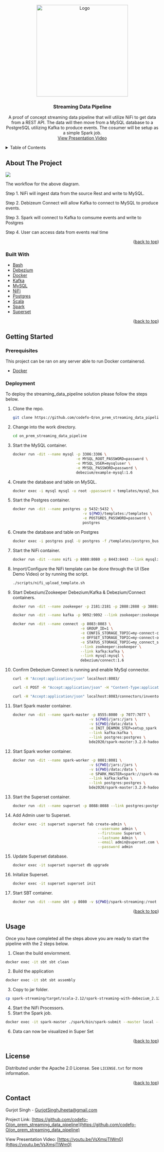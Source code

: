 <div id="top"></div>

<!-- PROJECT LOGO -->
<br />
<div align="center">
  <a href="https://github.com/codefo-O/on_prem_streaming_data_pipeline">
    <img src="images/logo.png" alt="Logo" width="300" height="300">
  </a>

<h3 align="center">Streaming Data Pipeline</h3>

  <p align="center">
    A proof of concept streaming data pipeline that will utilize NiFi to get data from a REST API.  The data will then move from a MySQL database to a PostgreSQL utilizing Kafka to produce events.  The cosumer will be setup as a simple Spark job.
    <br />
    <a href="https://youtu.be/VsXmsjTIWm0">View Presentation Video </a>
  </p>
</div>

<!-- TABLE OF CONTENTS -->
<details>
  <summary>Table of Contents</summary>
  <ol>
    <li>
      <a href="#about-the-project">About The Project</a>
      <ul>
        <li><a href="#built-with">Built With</a></li>
      </ul>
    </li>
    <li>
      <a href="#getting-started">Getting Started</a>
      <ul>
        <li><a href="#prerequisites">Prerequisites</a></li>
        <li><a href="#Deployment">Deployment</a></li>
      </ul>
    </li>
    <li><a href="#usage">Usage</a></li>
    <li><a href="#license">License</a></li>
    <li><a href="#contact">Contact</a></li>
    </ol>
</details>

<!-- ABOUT THE PROJECT -->
## About The Project

<img src="images/diagram.png">

The workflow for the above diagram.

Step 1. NiFi will ingest data from the source Rest and write to MySQL.

Step 2. Debizeum Connect will allow Kafka to connect to MySQL to produce events.

Step 3. Spark will connect to Kafka to comsume events and write to Postgres

Step 4. User can access data from events real time

<p align="right">(<a href="#top">back to top</a>)</p>

### Built With
* [Bash](https://www.gnu.org/software/bash/)
* [Debezium](https://debezium.io/)
* [Docker](https://www.docker.com/)
* [Kafka](https://kafka.apache.org/)
* [MySQL](https://www.mysql.com/)
* [NiFi](https://nifi.apache.org/)
* [Postgres](https://www.postgresql.org/)
* [Scala](https://www.scala-lang.org/)
* [Spark](https://spark.apache.org/)
* [Superset](https://superset.apache.org/)

<p align="right">(<a href="#top">back to top</a>)</p>

<!-- GETTING STARTED -->
## Getting Started
### Prerequisites

This project can be ran on any server able to run Docker containersd.

* [Docker](https://www.docker.com/)

### Deployment

To deploy the streaming_data_pipeline solution please follow the steps below.
1. Clone the repo.
   ```sh
   git clone https://github.com/codefo-O/on_prem_streaming_data_pipeline
   ```
2. Change into the work directory.
   ```sh
   cd on_prem_streaming_data_pipeline
   ```
3. Start the MySQL container.
   ```sh
   docker run -dit --name mysql -p 3306:3306 \
                                -e MYSQL_ROOT_PASSWORD=password \
                                -e MYSQL_USER=mysqluser \
                                -e MYSQL_PASSWORD=password \
                                debezium/example-mysql:1.6
   ```
4. Create the database and table on MySQL.
   ```sh
   docker exec -i mysql mysql -u root -ppassword < templates/mysql_bus_demo.sql
   ```
5. Start the Postgres container.
   ```sh
   docker run -dit --name postgres -p 5432:5432 \
                                   -v ${PWD}/templates:/templates \
                                   -e POSTGRES_PASSWORD=password \
                                   postgres
   ```
6. Create the database and table on Postgres
   ```sh
   docker exec -i postgres psql -U postgres -f /templates/postgres_bus_demo.sql
   ```
7. Start the NiFi container.
   ```sh
   docker run -dit --name nifi -p 8080:8080 -p 8443:8443 --link mysql:mysql  codefoo/nifi-custom
   ```
8. Import/Configure the NiFi template can be done through the UI (See Demo Video) or by running the script.      
   ```sh
   ./scripts/nifi_upload_template.sh
   ```
9. Start Debezium/Zookeeper Debezium/Kafka & Debezium/Connect containers.
   ```sh
   docker run -dit --name zookeeper -p 2181:2181 -p 2888:2888 -p 3888:3888 debezium/zookeeper:1.6
   ```
   ```sh
   docker run -dit --name kafka -p 9092:9092 --link zookeeper:zookeeper debezium/kafka:1.6
   ```
   ```sh
   docker run -dit --name connect -p 8083:8083 \
                                  -e GROUP_ID=1 \
                                  -e CONFIG_STORAGE_TOPIC=my-connect-configs \
                                  -e OFFSET_STORAGE_TOPIC=my-connect-offsets \
                                  -e STATUS_STORAGE_TOPIC=my_connect_statuses \
                                  --link zookeeper:zookeeper \
                                  --link kafka:kafka \
                                  --link mysql:mysql \
                                  debezium/connect:1.6
   ```
10. Confirm Debezium Connect is running and enable MySql connector.
    ```sh
    curl -H "Accept:application/json" localhost:8083/
    ```
    ```sh
    curl -X POST -H "Accept:application/json" -H "Content-Type:application/json" localhost:8083/connectors/ -d '{ "name": "inventory-connector", "config": { "connector.class": "io.debezium.connector.mysql.MySqlConnector", "tasks.max": "1", "database.hostname": "mysql", "database.port": "3306", "database.user": "root", "database.password": "password", "database.server.id": "184054", "database.server.name": "dbserver1", "database.include.list": "bus_demo", "database.history.kafka.bootstrap.servers": "kafka:9092", "database.history.kafka.topic": "dbhistory.bus_demo" } }'
    ```
    ```sh
    curl -H "Accept:application/json" localhost:8083/connectors/inventory-connector/status
    ```
11. Start Spark master container.
    ```sh
    docker run -dit --name spark-master -p 8555:8080 -p 7077:7077 \
                                       -v ${PWD}/jars:/jars \
                                       -v ${PWD}/data:/data \
                                       -e INIT_DEAMON_STEP=setup_spark \
                                       --link kafka:kafka \
                                       --link postgres:postgres \
                                       bde2020/spark-master:3.2.0-hadoop3.2
    ```
12. Start Spark worker container.
    ```sh
    docker run -dit --name spark-worker -p 8081:8081 \
                                       -v ${PWD}/jars:/jars \
                                       -v ${PWD}/data:/data \
                                       -e SPARK_MASTER=spark://spark-master:7077 \
                                       --link kafka:kafka \
                                       --link postgres:postgres \
                                       bde2020/spark-master:3.2.0-hadoop3.2
    ```
13. Start the Superset container.
    ```sh
    docker run -dit --name superset -p 8088:8088 --link postgres:postgres apache/superset
    ```
14. Add Admin user to  Superset. 
    ```sh
    docker exec -it superset superset fab create-admin \
                                           --username admin \
                                           --firstname Superset \
                                           --lastname Admin \
                                           --email admin@superset.com \
                                           --password admin
    ```
15. Update Superset database.
    ```sh
    docker exec -it superset superset db upgrade
    ```
16. Initalize Superset.
    ```sh
    docker exec -it superset superset init
    ```
17. Start SBT container. 
    ```sh
    docker run -dit --name sbt -p 8080 -v ${PWD}/spark-streaming:/root hseeberger/scala-sbt:8u222_1.3.5_2.13.1
    ```

<p align="right">(<a href="#top">back to top</a>)</p>

<!-- USAGE EXAMPLES -->
## Usage

Once you have completed all the steps above you are ready to start the pipeline with the 2 steps below.

1. Clean the build enviornment.
```sh
docker exec -it sbt sbt clean
```
2. Build the application
```sh
docker exec -it sbt sbt assembly
```
3. Copy to jar folder.
```sh
cp spark-streaming/target/scala-2.12/spark-streaming-with-debezium_2.12.8-0.1.jar jars/
```
4. Start the NiFi Processors.
5. Start the Spark job.
```sh
docker exec -it spark-master ./spark/bin/spark-submit --master local --name streaming-data-app --class project.streaming.StreamingJDBC /jars/spark-streaming-with-debezium_2.12.8-0.1.jar
```
6. Data can now be visualized in Super Set

<p align="right">(<a href="#top">back to top</a>)</p>


<!-- LICENSE -->
## License

Distributed under the Apache 2.0 License. See `LICENSE.txt` for more information.

<p align="right">(<a href="#top">back to top</a>)</p>


<!-- CONTACT -->
## Contact

Gurjot Singh - GurjotSinghJheeta@gmail.com

Project Link: [https://github.com/codefo-O/on_prem_streaming_data_pipeline](https://github.com/codefo-O/on_prem_streaming_data_pipeline)

View Presentation Video: [https://youtu.be/VsXmsjTIWm0](https://youtu.be/VsXmsjTIWm0)
